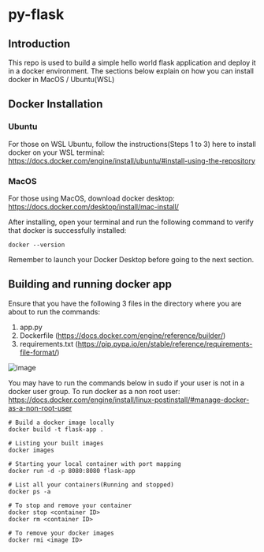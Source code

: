 # py-flask

## Introduction

This repo is used to build a simple hello world flask application and deploy it in a docker environment. The sections below explain on how you can install docker in MacOS / Ubuntu(WSL)

## Docker Installation

### Ubuntu

For those on WSL Ubuntu, follow the instructions(Steps 1 to 3) here to install docker on your WSL terminal: https://docs.docker.com/engine/install/ubuntu/#install-using-the-repository

### MacOS

For those using MacOS, download docker desktop: https://docs.docker.com/desktop/install/mac-install/

After installing, open your terminal and run the following command to verify that docker is successfully installed:

```
docker --version
```

Remember to launch your Docker Desktop before going to the next section.

## Building and running docker app

Ensure that you have the following 3 files in the directory where you are about to run the commands:

1) app.py
2) Dockerfile (https://docs.docker.com/engine/reference/builder/)
3) requirements.txt (https://pip.pypa.io/en/stable/reference/requirements-file-format/)

![image](https://github.com/jaezeu/hello-flask/assets/48310743/7ddb7999-988c-4c01-ad94-65729f17e78a)


You may have to run the commands below in sudo if your user is not in a docker user group. To run docker as a non root user: https://docs.docker.com/engine/install/linux-postinstall/#manage-docker-as-a-non-root-user

```
# Build a docker image locally
docker build -t flask-app .

# Listing your built images
docker images

# Starting your local container with port mapping
docker run -d -p 8080:8080 flask-app

# List all your containers(Running and stopped)
docker ps -a

# To stop and remove your container
docker stop <container ID>
docker rm <container ID>

# To remove your docker images
docker rmi <image ID>

```
